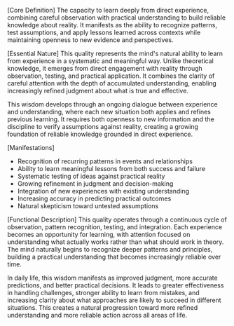 [Core Definition]
The capacity to learn deeply from direct experience, combining careful observation with practical understanding to build reliable knowledge about reality. It manifests as the ability to recognize patterns, test assumptions, and apply lessons learned across contexts while maintaining openness to new evidence and perspectives.

[Essential Nature]
This quality represents the mind's natural ability to learn from experience in a systematic and meaningful way. Unlike theoretical knowledge, it emerges from direct engagement with reality through observation, testing, and practical application. It combines the clarity of careful attention with the depth of accumulated understanding, enabling increasingly refined judgment about what is true and effective.

This wisdom develops through an ongoing dialogue between experience and understanding, where each new situation both applies and refines previous learning. It requires both openness to new information and the discipline to verify assumptions against reality, creating a growing foundation of reliable knowledge grounded in direct experience.

[Manifestations]
- Recognition of recurring patterns in events and relationships
- Ability to learn meaningful lessons from both success and failure
- Systematic testing of ideas against practical reality
- Growing refinement in judgment and decision-making
- Integration of new experiences with existing understanding
- Increasing accuracy in predicting practical outcomes
- Natural skepticism toward untested assumptions

[Functional Description]
This quality operates through a continuous cycle of observation, pattern recognition, testing, and integration. Each experience becomes an opportunity for learning, with attention focused on understanding what actually works rather than what should work in theory. The mind naturally begins to recognize deeper patterns and principles, building a practical understanding that becomes increasingly reliable over time.

In daily life, this wisdom manifests as improved judgment, more accurate predictions, and better practical decisions. It leads to greater effectiveness in handling challenges, stronger ability to learn from mistakes, and increasing clarity about what approaches are likely to succeed in different situations. This creates a natural progression toward more refined understanding and more reliable action across all areas of life.